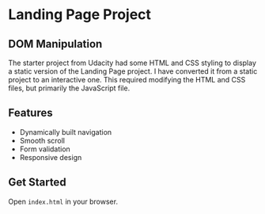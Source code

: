 # Landing Page Project

## DOM Manipulation

The starter project from Udacity had some HTML and CSS styling to display a static version of the Landing Page project. I have converted it from a static project to an interactive one. This required modifying the HTML and CSS files, but primarily the JavaScript file.

## Features

- Dynamically built navigation
- Smooth scroll
- Form validation
- Responsive design

## Get Started

Open `index.html` in your browser.

